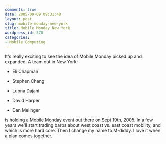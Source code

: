 ```yaml
---
comments: true
date: 2005-09-09 09:31:48
layout: post
slug: mobile-monday-new-york
title: Mobile Monday New York
wordpress_id: 570
categories:
- Mobile Computing
---
```


It's really exciting to see the idea of Mobile Monday picked up and expanded.  A team out in New York:







  * Eli Chapman


  * Stephen Chang


  * Lubna Dajani


  * David Harper


  * Dan Melinger





is [holding a Mobile Monday event out there on Sept 19th, 2005](http://www.mobilemonday.com/2005/09/mobile-monday-new-york.html). In a few years we'll start trading barbs about west coast vs. east coast mobility, and which is more hard core. Then I change my name to M-diddy. I love it when a plan comes together.
